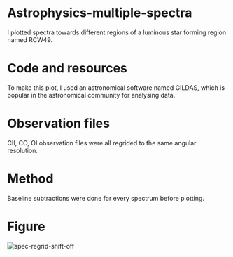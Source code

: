 # Astrophysics-multiple-spectra

I plotted spectra towards different regions of a luminous star forming region named RCW49.

# Code and resources
To make this plot, I used an astronomical software named GILDAS, which is popular in the astronomical community for analysing data. 

# Observation files
CII, CO, OI observation files were all regrided to the same angular resolution. 

# Method
Baseline subtractions were done for every spectrum before plotting.

# Figure

![spec-regrid-shift-off](https://user-images.githubusercontent.com/109150738/184607418-f1592fde-f611-4b9c-9242-b57570ec8cae.png)
